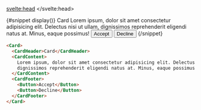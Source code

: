 <script>
  import Button from '$lib/button/button.svelte';
  import Card from '$lib/card/card.svelte';
  import CardContent from '$lib/card/card-content.svelte';
	import CardFooter from '$lib/card/card-footer.svelte';
	import CardHeader from '$lib/card/card-header.svelte';
	import Mdsvex from '$lib/highlight/mdsvex.svelte';
</script>

<svelte:head>
	<title>Svelte Components - Card</title>
	<meta name="description" content="Svelte-Components" />
</svelte:head>

<Mdsvex title="Card" url="https://github.com/Zalcherei/svelte-components/tree/main/src/lib/card">
{#snippet display()}
<Card>
  <CardHeader>Card</CardHeader>
  <CardContent>
  	Lorem ipsum, dolor sit amet consectetur adipisicing elit. Delectus nisi ut ullam,
  	dignissimos reprehenderit eligendi natus at. Minus, eaque possimus!
  </CardContent>
  <CardFooter>
  	<Button>Accept</Button>
  	<Button>Decline</Button>
  </CardFooter>
</Card>
{/snippet}

```html
<Card>
  <CardHeader>Card</CardHeader>
  <CardContent>
  	Lorem ipsum, dolor sit amet consectetur adipisicing elit. Delectus nisi ut ullam,
  	dignissimos reprehenderit eligendi natus at. Minus, eaque possimus!
  </CardContent>
  <CardFooter>
  	<Button>Accept</Button>
  	<Button>Decline</Button>
  </CardFooter>
</Card>
```
</Mdsvex>
